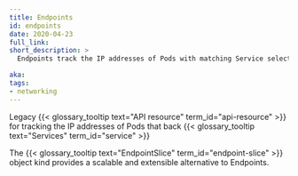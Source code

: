 ```yaml
---
title: Endpoints
id: endpoints
date: 2020-04-23
full_link: 
short_description: >
  Endpoints track the IP addresses of Pods with matching Service selectors.

aka:
tags:
- networking
---
```

Legacy {{< glossary_tooltip text="API resource" term_id="api-resource" >}} for tracking the IP addresses of Pods that back
{{< glossary_tooltip text="Services" term_id="service" >}}

<!--more-->
The {{< glossary_tooltip text="EndpointSlice" term_id="endpoint-slice" >}} object kind provides a scalable and extensible
alternative to Endpoints.

